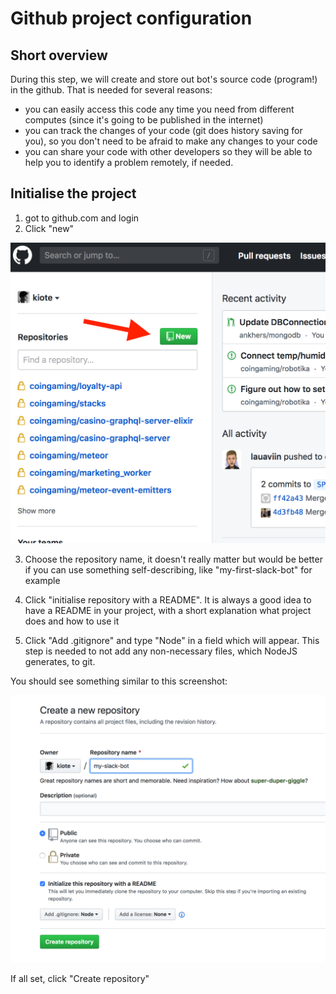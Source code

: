 # Github project configuration

## Short overview

During this step, we will create and store out bot's source code \(program!\) in the github. That is needed for several reasons: 

* you can easily access this code any time you need from different computes \(since it's going to be published in the internet\)
* you can track the changes of your code \(git does history saving for you\), so you don't need to be afraid to make any changes to your code
* you can share your code with other developers so they will be able to help you to identify a problem remotely, if needed.

## Initialise the project

1. got to github.com and login
2. Click "new" 

![](.gitbook/assets/screenshot-2019-03-22-at-11.53.47.png)

3. Choose the repository name, it doesn't really matter but would be better if you can use something self-describing, like "my-first-slack-bot" for example

4. Click "initialise repository with a README". It is always a good idea to have a README in your project, with a short explanation what project does and how to use it

5. Click "Add .gitignore" and type "Node" in a field which will appear. This step is needed to not add any non-necessary files, which NodeJS generates, to git.

You should see something similar to this screenshot:

![](.gitbook/assets/screenshot-2019-03-22-at-11.58.32.png)

If all set, click "Create repository"

